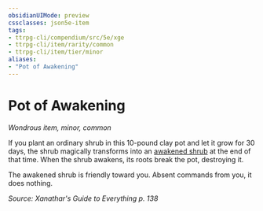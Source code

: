 ```yaml
---
obsidianUIMode: preview
cssclasses: json5e-item
tags:
- ttrpg-cli/compendium/src/5e/xge
- ttrpg-cli/item/rarity/common
- ttrpg-cli/item/tier/minor
aliases: 
- "Pot of Awakening"
---
```

# Pot of Awakening
*Wondrous item, minor, common*  


If you plant an ordinary shrub in this 10-pound clay pot and let it grow for 30 days, the shrub magically transforms into an [awakened shrub](3-Mechanics/CLI/bestiary/plant/awakened-shrub.md) at the end of that time. When the shrub awakens, its roots break the pot, destroying it.

The awakened shrub is friendly toward you. Absent commands from you, it does nothing.

*Source: Xanathar's Guide to Everything p. 138*